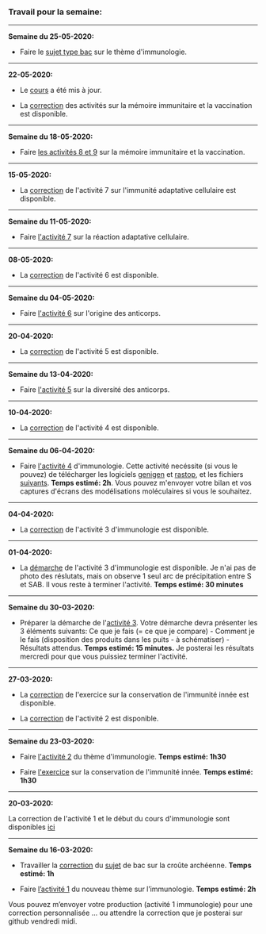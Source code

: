 ### Travail pour la semaine:

______


**Semaine du 25-05-2020:**


- Faire le [sujet type bac](https://ipfs.io/ipfs/QmXaadtx8Puuj3t4oUcQjVGLZHD56T4b6QXaCPtBA9kjVD) sur le thème d'immunologie.

______

**22-05-2020:**

- Le [cours](https://github.com/YannBouyeron/SVT1S/blob/master/Immunologie/Cours%20Immunologie.md) a été mis à jour.

- La [correction](https://ipfs.io/ipfs/QmVeZzZcz5nEuVo2CNLobtxtc9K3sp3D4j1gPLyKZbuCVu) des activités sur la mémoire immunitaire et la vaccination est disponible.

______


**Semaine du 18-05-2020:**

- Faire [les activités 8 et 9](https://ipfs.io/ipfs/QmP6xoFBPBiVLksHuKcJikTCqjLFU75hmLFQV1fDuNHN2W) sur la mémoire immunitaire et la vaccination.


______


**15-05-2020:**

- La [correction](https://ipfs.io/ipfs/QmfEnaZWvJyWJ1CpGSPjP7XwDHFaPVCCiVHrHk8mrXyxMN) de l'activité 7 sur l'immunité adaptative cellulaire est disponible.


______


**Semaine du 11-05-2020:**

- Faire [l'activité 7](https://ipfs.io/ipfs/QmRc293839zYzoRBgNm2mKyBseJFYmQCjzm7gmMUMGBaWM) sur la réaction adaptative cellulaire.


______


**08-05-2020:**

- La [correction](https://ipfs.io/ipfs/QmPNia7Tfjgb41kdxd4btReW1NNxtBMFxuupBb41DRGGXn) de l'activité 6 est disponible.


______


**Semaine du 04-05-2020:** 


- Faire [l'activité 6](https://ipfs.io/ipfs/QmQEmoL9Lsq1b4d9uFVTUjCfXQqJD4TMxUhXX32x4CyhVx) sur l'origine des anticorps.


______


**20-04-2020:**

- La [correction](https://github.com/YannBouyeron/SVT1S/blob/master/Immunologie/A5%20correction.md) de l'activité 5 est disponible.



______


**Semaine du 13-04-2020:**

- Faire [l'activité 5](https://ipfs.io/ipfs/QmPsepBLxVd91jZcvghUCJER8wpQHB3mgRaChBN2JJTfwD) sur la diversité des anticorps.


______

**10-04-2020:**

- La [correction](https://github.com/YannBouyeron/SVT1S/blob/master/Immunologie/A4%20correction.md) de l'activité 4 est disponible.


______



**Semaine du 06-04-2020:**

- Faire [l'activité 4](https://github.com/YannBouyeron/SVT1S/blob/master/Immunologie/A4.md) d'immunologie. Cette activité necéssite (si vous le pouvez) de télécharger les logiciels [genigen](http://acces.ens-lyon.fr/acces/logiciels/applications/geniegen) et [rastop](http://acces.ens-lyon.fr/biotic/rastop/accueil.htm), et les fichiers [suivants](https://ipfs.io/ipfs/Qmb26sYg68LRoovmdcjYxP1dKcCFCcc1E5r2e1TXfyRfcB). **Temps estimé: 2h**. Vous pouvez m'envoyer votre bilan et vos captures d'écrans des modélisations moléculaires si vous le souhaitez.




______


**04-04-2020:**

- La [correction](https://github.com/YannBouyeron/SVT1S/blob/master/Immunologie/A3%20correction.md) de l'activité 3 d'immunologie est disponible.

______


**01-04-2020:**

- La [démarche](https://ipfs.io/ipfs/QmPcyUJ8V6BJCucuiTsf3AzGEPVAroYTX1GSgrusUqjw7s) de l'activité 3 d'immunologie est disponible. Je n'ai pas de photo des réslutats, mais on observe 1 seul arc de précipitation entre S et SAB. Il vous reste à terminer l'activité. **Temps estimé: 30 minutes**



______


**Semaine du 30-03-2020:**

- Préparer la démarche de l'[activité 3](https://github.com/YannBouyeron/SVT1S/blob/master/Immunologie/A3.md). Votre démarche devra présenter les 3 éléments suivants: Ce que je fais (= ce que je compare) - Comment je le fais (disposition des produits dans les puits - à schématiser) - Résultats attendus. **Temps estimé: 15 minutes.** Je posterai les résultats mercredi pour que vous puissiez terminer l'activité.

______


**27-03-2020:**

- La [correction](https://github.com/YannBouyeron/SVT-TS/blob/master/Immunologie/Correction%20exercice%20conservation%20immunité%20innée.md) de l'exercice sur la conservation de l'immunité innée est disponible.

- La [correction](https://github.com/YannBouyeron/SVT1S/blob/master/Immunologie/A2%20correction.md) de l'activité 2 est disponible.

______


**Semaine du 23-03-2020:**

- Faire [l'activité 2](https://github.com/YannBouyeron/SVT1S/blob/master/Immunologie/A2.pdf) du thème d'immunologie. **Temps estimé: 1h30**

- Faire [l'exercice](https://github.com/YannBouyeron/SVT-TS/blob/master/Immunologie/Exercice%20conservation%20immunité%20innée%20.pdf) sur la conservation de l'immunité innée. **Temps estimé: 1h30**

_______

**20-03-2020:**

La correction de l'activité 1 et le début du cours d'immunologie sont disponibles [ici](https://github.com/YannBouyeron/SVT1S/tree/master/Immunologie)


______

**Semaine du 16-03-2020:**

- Travailler la [correction](https://github.com/YannBouyeron/SVT-TS/blob/master/DS/DS%20TS%20croûte%20archéenne%20correction%20.pdf) du [sujet](https://ipfs.io/ipfs/QmfCNj3ydT8d5r3JWe1BjtZsfd41e1gjnLqRQweA27BAeJ) de bac sur la croûte archéenne. **Temps estimé: 1h**

- Faire [l’activité 1](https://github.com/YannBouyeron/SVT1S/blob/master/Immunologie/A1.md) du nouveau thème sur l’immunologie. **Temps estimé: 2h**

Vous pouvez m’envoyer votre production (activité 1 immunologie) pour une correction personnalisée ... ou attendre la correction que je posterai sur github vendredi midi.


